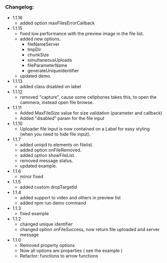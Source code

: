 ### Changelog:
- 1.1.16
    - added option maxFilesErrorCallback
- 1.1.15
    - fixed low performance with the preview image in the file list.
    - added new options.
        - fileNameServer
        - tmpDir
        - chunkSize
        - simultaneousUploads
        - fileParameterName
        - generateUniqueIdentifier
    - updated demo.
- 1.1.13
    - added class disabled on label
- 1.1.12
    - removed "capture", cause some cellphones takes this, to open the cammera, instead open file browse.
- 1.1.11
    - Added MaxFileSize value for size validation (parameter and callback)
    - Added "disabled" param for the file input
- 1.1.10
    - Uploader file input is now contained on a Label for easy styling (when you need to hide file input).
- 1.1.7
    - added uniqid to elements on filelist.
    - added option onFileRemoved.
    - added option showFileList.
    - removed message status.
    - updated example.
- 1.1.6
    - minor fixed
- 1.1.5
    - added custom dropTargetId
- 1.1.4
    - added support to video and others in preview list
    - added npm run demo command
- 1.1.3
    - fixed example
- 1.1.2
    - changed unique identifier
    - changed option onFileSuccess, now return file uploaded and server message
- 1.1.0
    - Removed property options
    - Now all options are properties ( see the example )
    - Refactor: functions to arrow functions